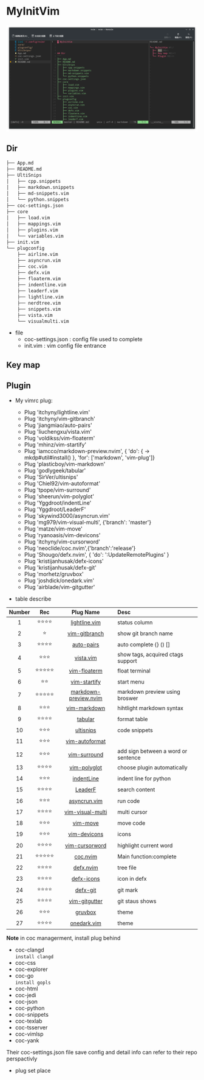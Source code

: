 # MyInitVim

![initvim](initvim.png) 


## Dir
```
├── App.md
├── README.md
├── UltiSnips
│   ├── cpp.snippets
│   ├── markdown.snippets
│   ├── md-snippets.vim
│   └── python.snippets
├── coc-settings.json
├── core
│   ├── load.vim
│   ├── mappings.vim
│   ├── plugins.vim
│   └── variables.vim
├── init.vim
└── plugconfig
    ├── airline.vim
    ├── asyncrun.vim
    ├── coc.vim
    ├── defx.vim
    ├── floaterm.vim
    ├── indentline.vim
    ├── leaderf.vim
    ├── lightline.vim
    ├── nerdtree.vim
    ├── snippets.vim
    ├── vista.vim
    └── visualmulti.vim
```


* file
	- coc-settings.json : config file used to complete
	- init.vim : vim config file entrance



## Key map


## Plugin

* My vimrc plug:

	* Plug 'itchyny/lightline.vim'
	* Plug 'itchyny/vim-gitbranch'
	* Plug 'jiangmiao/auto-pairs'
	* Plug 'liuchengxu/vista.vim'
	* Plug 'voldikss/vim-floaterm'
	* Plug 'mhinz/vim-startify'
	* Plug 'iamcco/markdown-preview.nvim', { 'do': { -> mkdp#util#install() }, 'for': ['markdown', 'vim-plug']}
	* Plug 'plasticboy/vim-markdown'
	* Plug 'godlygeek/tabular'
	* Plug 'SirVer/ultisnips'
	* Plug 'Chiel92/vim-autoformat'
	* Plug 'tpope/vim-surround'
	* Plug 'sheerun/vim-polyglot'
	* Plug 'Yggdroot/indentLine'
	* Plug 'Yggdroot/LeaderF'
	* Plug 'skywind3000/asyncrun.vim'
	* Plug 'mg979/vim-visual-multi', {'branch': 'master'}
	* Plug 'matze/vim-move'
	* Plug 'ryanoasis/vim-devicons'
	* Plug 'itchyny/vim-cursorword'
	* Plug 'neoclide/coc.nvim',{'branch':'release'}
	* Plug 'Shougo/defx.nvim', { 'do': ':UpdateRemotePlugins' }
	* Plug 'kristijanhusak/defx-icons'
	* Plug 'kristijanhusak/defx-git'
	* Plug 'morhetz/gruvbox'
	* Plug 'joshdick/onedark.vim'
	* Plug 'airblade/vim-gitgutter'

* table describe

| Number | Rec                            | Plug Name                                                         | Desc                                |
|:------:|:------------------------------:|:-----------------------------------------------------------------:|:------------------------------------|
| 1      | :star::star::star::star:       | [lightline.vim](https://www.github.com/itchyny/lightline.vim)     | status column                       |
| 2      | :star:                         | [vim-gitbranch](https://www.github.com/itchyny/vim-gitbranch)     | show git branch name                |
| 3      | :star::star::star::star:       | [auto-pairs](https://www.github.com/jiangmiao/auto-pairs)         | auto complete {} () []              |
| 4      | :star::star::star:             | [vista.vim](https://www.github.com/liuchengxu/vista.vim)          | show tags, acquired ctags support   |
| 5      | :star::star::star::star::star: | [vim-floaterm](https://www.github.com/voldikss/vim-floaterm)      | float terminal                      |
| 6      | :star::star:                   | [vim-startify](https://www.github.com/mhinz/vim-startify)         | start menu                          |
| 7      | :star::star::star::star::star: | [markdown-preview.nvim](https://www.github.com/markdown)          | markdown preview using broswer      |
| 8      | :star::star::star:             | [vim-markdown](https://www.github.com/plasticboy/vim-markdown)    | hihtlight markdown syntax           |
| 9      | :star::star::star::star:       | [tabular](https://www.github.com/godlygeek/tabular)               | format table                        |
| 10     | :star::star::star:             | [ultisnips](https://www.github.com/SirVer/ultisnips)              | code snippets                       |
| 11     | :star::star::star:             | [vim-autoformat](https://www.github.com/Chiel92/vim-autoformat)   |                                     |
| 12     | :star::star::star:             | [vim-surround](https://www.github.com/tpope/vim-surround)         | add sign between a word or sentence |
| 13     | :star::star::star::star:       | [vim-polyglot](https://www.github.com/sheerun/vim-polyglot)       | choose plugin automatically         |
| 14     | :star::star::star:             | [indentLine](https://www.github.com/Yggdroot/indentLine)          | indent line for python              |
| 15     | :star::star::star::star:       | [LeaderF](https://www.github.com/Yggdroot/LeaderF)                | search content                      |
| 16     | :star::star::star:             | [asyncrun.vim](https://www.github.com/skywind3000/asyncrun.vim)   | run code                            |
| 17     | :star::star::star::star:       | [vim-visual-multi](https://www.github.com/mg979/vim-visual-multi) | multi cursor                        |
| 18     | :star::star::star:             | [vim-move](https://www.github.com/matze/vim-move)                 | move code                           |
| 19     | :star::star::star:             | [vim-devicons](https://www.github.com/ryanoasis/vim-devicons)     | icons                               |
| 20     | :star::star::star::star:       | [vim-cursorword](https://www.github.com/itchyny/vim-cursorword)   | highlight current word              |
| 21     | :star::star::star::star::star: | [coc.nvim](https://www.github.com/neoclide/coc.nvim)              | Main function:complete              |
| 22     | :star::star::star::star:       | [defx.nvim](https://www.github.com/Shougo/defx.nvim)              | tree file                           |
| 23     | :star::star::star::star:       | [defx-icons](https://www.github.com/kristijanhusak/defx-icons)    | icon in defx                        |
| 24     | :star::star::star::star:       | [defx-git](https://www.github.com/kristijanhusak/defx-git)        | git mark                            |
| 25     | :star::star::star::star:       | [vim-gitgutter](https://www.github.com/morhetz/gruvbox)           | git staus shows                     |
| 26     | :star::star::star:             | [gruvbox](https://www.github.com/joshdick/onedark.vim)            | theme                               |
| 27     | :star::star::star::star:       | [onedark.vim](https://www.github.com/airblade/vim-gitgutter)      | theme                               |



**Note** in coc managerment, install plug behind
- coc-clangd\
	`install clangd`
- coc-css
- coc-explorer
- coc-go\
	`install gopls`
- coc-html
- coc-jedi
- coc-json
- coc-python
- coc-snippets
- coc-texlab
- coc-tsserver
- coc-vimlsp
- coc-yank

Their coc-settings.json file save config and detail info can refer to their repo perspactivly

* plug set place
